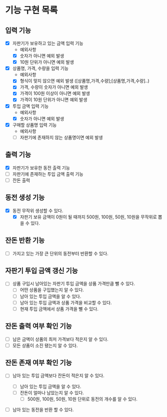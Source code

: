 # 기능 구현 목록 
## 입력 기능
- [x] 자판기가 보유하고 있는 금액 입력 기능
  - 예외사항
  - [x] 숫자가 아니면 예외 발생
  - [x] 10원 단위가 아니면 예외 발생
  
- [x] 상품명, 가격, 수량을 입력 기능 
  - 예외사항
  - [x] 형식이 맞지 않으면 예외 발생 ([상품명,가격,수량];[상품명,가격,수량]..)
  - [x] 가격, 수량이 숫자가 아니면 예외 발생 
  - [x] 가격이 100원 이상이 아니면 예외 발생
  - [x] 가격이 10원 단위가 아니면 예외 발생
  
- [x] 투입 금액 입력 기능
  - 예외사항
  - [x] 숫자가 아니면 예외 발생

- [x] 구매할 상품명 입력 기능
  - 예외사항
  - [ ] 자판기에 존재하지 않는 상품명이면 예외 발생

## 출력 기능 
- [x] 자판기가 보유한 동전 출력 기능
- [ ] 자판기에 존재하는 투입 금액 출력 기능
- [ ] 잔돈 출력 

## 동전 생성 기능
- [x] 동전 무작위 생성할 수 있다.
  - [x] 자판기 보유 금액이 0원이 될 때까지 500원, 100원, 50원, 10원을 무작위로 뽑을 수 있다.

## 잔돈 반환 기능
- [ ] 가지고 있는 가장 큰 단위의 동전부터 반환할 수 있다.

## 자판기 투입 금액 갱신 기능
- [ ] 상품 구입시 남아있는 자판기 투입 금액을 상품 가격만큼 뺄 수 있다.
  - [ ] 어떤 상품을 구입했는지 알 수 있다.
  - [ ] 남아 있는 투입 금액을 알 수 있다.
  - [ ] 남아 있는 투입 금액과 상품 가격을 비교할 수 있다. 
  - [ ] 현재 투입 금액에서 상품 가격을 뺄 수 있다.

## 잔돈 출력 여부 확인 기능 
- [ ] 남은 금액이 상품의 최저 가격보다 적은지 알 수 있다.
- [ ] 모든 상품이 소진 됐는지 알 수 있다. 

## 잔돈 존재 여부 확인 기능
- [ ] 남아 있는 투입 금액보다 잔돈이 적은지 알 수 있다.
  - [ ] 남아 있는 투입 금액을 알 수 있다. 
  - [ ] 잔돈이 얼마나 남았는지 알 수 있다.
    - [ ] 500원, 100원, 50원, 10원 단위로 동전의 개수를 알 수 있다.
- [ ] 남아 있는 동전을 반환 할 수 있다. 


